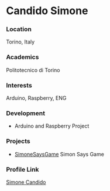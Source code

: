 # Candido Simone

### Location

Torino, Italy

### Academics

Politotecnico di Torino

### Interests

Arduino, Raspberry, ENG

### Development

- Arduino and Raspberry Project

### Projects

- [SimoneSaysGame](https://github.com/LuigiMorelli/Moreware---Simone/blob/master/SimoneSaysGame.ino) Simon Says Game

### Profile Link

[Simone Candido](https://github.com/SimoneMoreWare)
